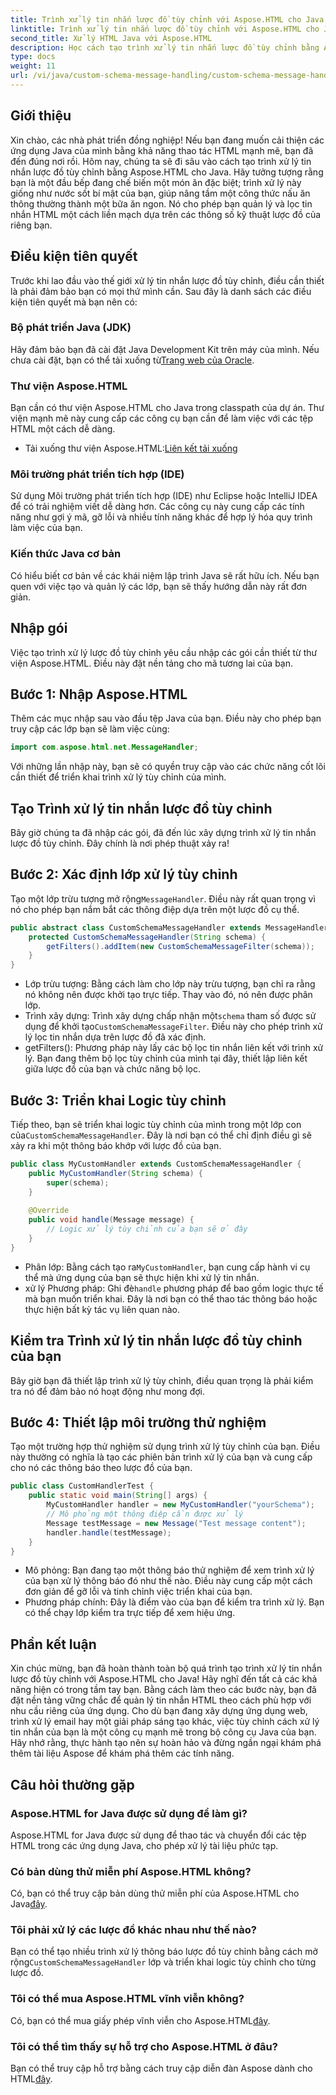 ```yaml
---
title: Trình xử lý tin nhắn lược đồ tùy chỉnh với Aspose.HTML cho Java
linktitle: Trình xử lý tin nhắn lược đồ tùy chỉnh với Aspose.HTML cho Java
second_title: Xử lý HTML Java với Aspose.HTML
description: Học cách tạo trình xử lý tin nhắn lược đồ tùy chỉnh bằng Aspose.HTML cho Java. Hướng dẫn này hướng dẫn bạn từng bước trong suốt quá trình.
type: docs
weight: 11
url: /vi/java/custom-schema-message-handling/custom-schema-message-handler/
---
```

## Giới thiệu
Xin chào, các nhà phát triển đồng nghiệp! Nếu bạn đang muốn cải thiện các ứng dụng Java của mình bằng khả năng thao tác HTML mạnh mẽ, bạn đã đến đúng nơi rồi. Hôm nay, chúng ta sẽ đi sâu vào cách tạo trình xử lý tin nhắn lược đồ tùy chỉnh bằng Aspose.HTML cho Java. Hãy tưởng tượng rằng bạn là một đầu bếp đang chế biến một món ăn đặc biệt; trình xử lý này giống như nước sốt bí mật của bạn, giúp nâng tầm một công thức nấu ăn thông thường thành một bữa ăn ngon. Nó cho phép bạn quản lý và lọc tin nhắn HTML một cách liền mạch dựa trên các thông số kỹ thuật lược đồ của riêng bạn.
## Điều kiện tiên quyết
Trước khi lao đầu vào thế giới xử lý tin nhắn lược đồ tùy chỉnh, điều cần thiết là phải đảm bảo bạn có mọi thứ mình cần. Sau đây là danh sách các điều kiện tiên quyết mà bạn nên có:
### Bộ phát triển Java (JDK)
 Hãy đảm bảo bạn đã cài đặt Java Development Kit trên máy của mình. Nếu chưa cài đặt, bạn có thể tải xuống từ[Trang web của Oracle](https://www.oracle.com/java/technologies/javase-jdk11-downloads.html).
### Thư viện Aspose.HTML
Bạn cần có thư viện Aspose.HTML cho Java trong classpath của dự án. Thư viện mạnh mẽ này cung cấp các công cụ bạn cần để làm việc với các tệp HTML một cách dễ dàng.
-  Tải xuống thư viện Aspose.HTML:[Liên kết tải xuống](https://releases.aspose.com/html/java/)
### Môi trường phát triển tích hợp (IDE)
Sử dụng Môi trường phát triển tích hợp (IDE) như Eclipse hoặc IntelliJ IDEA để có trải nghiệm viết dễ dàng hơn. Các công cụ này cung cấp các tính năng như gợi ý mã, gỡ lỗi và nhiều tính năng khác để hợp lý hóa quy trình làm việc của bạn.
### Kiến thức Java cơ bản
Có hiểu biết cơ bản về các khái niệm lập trình Java sẽ rất hữu ích. Nếu bạn quen với việc tạo và quản lý các lớp, bạn sẽ thấy hướng dẫn này rất đơn giản.
## Nhập gói
Việc tạo trình xử lý lược đồ tùy chỉnh yêu cầu nhập các gói cần thiết từ thư viện Aspose.HTML. Điều này đặt nền tảng cho mã tương lai của bạn.
## Bước 1: Nhập Aspose.HTML
Thêm các mục nhập sau vào đầu tệp Java của bạn. Điều này cho phép bạn truy cập các lớp bạn sẽ làm việc cùng:
```java
import com.aspose.html.net.MessageHandler;
```
Với những lần nhập này, bạn sẽ có quyền truy cập vào các chức năng cốt lõi cần thiết để triển khai trình xử lý tùy chỉnh của mình.
## Tạo Trình xử lý tin nhắn lược đồ tùy chỉnh
Bây giờ chúng ta đã nhập các gói, đã đến lúc xây dựng trình xử lý tin nhắn lược đồ tùy chỉnh. Đây chính là nơi phép thuật xảy ra!
## Bước 2: Xác định lớp xử lý tùy chỉnh
 Tạo một lớp trừu tượng mở rộng`MessageHandler`. Điều này rất quan trọng vì nó cho phép bạn nắm bắt các thông điệp dựa trên một lược đồ cụ thể.
```java
public abstract class CustomSchemaMessageHandler extends MessageHandler {
    protected CustomSchemaMessageHandler(String schema) {
        getFilters().addItem(new CustomSchemaMessageFilter(schema));
    }
}
```

- Lớp trừu tượng: Bằng cách làm cho lớp này trừu tượng, bạn chỉ ra rằng nó không nên được khởi tạo trực tiếp. Thay vào đó, nó nên được phân lớp.
-  Trình xây dựng: Trình xây dựng chấp nhận một`schema` tham số được sử dụng để khởi tạo`CustomSchemaMessageFilter`. Điều này cho phép trình xử lý lọc tin nhắn dựa trên lược đồ đã xác định.
- getFilters(): Phương pháp này lấy các bộ lọc tin nhắn liên kết với trình xử lý. Bạn đang thêm bộ lọc tùy chỉnh của mình tại đây, thiết lập liên kết giữa lược đồ của bạn và chức năng bộ lọc.
## Bước 3: Triển khai Logic tùy chỉnh
 Tiếp theo, bạn sẽ triển khai logic tùy chỉnh của mình trong một lớp con của`CustomSchemaMessageHandler`. Đây là nơi bạn có thể chỉ định điều gì sẽ xảy ra khi một thông báo khớp với lược đồ của bạn. 
```java
public class MyCustomHandler extends CustomSchemaMessageHandler {
    public MyCustomHandler(String schema) {
        super(schema);
    }
    
    @Override
    public void handle(Message message) {
        // Logic xử lý tùy chỉnh của bạn sẽ ở đây
    }
}
```

-  Phân lớp: Bằng cách tạo ra`MyCustomHandler`, bạn cung cấp hành vi cụ thể mà ứng dụng của bạn sẽ thực hiện khi xử lý tin nhắn.
-  xử lý Phương pháp: Ghi đè`handle` phương pháp để bao gồm logic thực tế mà bạn muốn triển khai. Đây là nơi bạn có thể thao tác thông báo hoặc thực hiện bất kỳ tác vụ liên quan nào.
## Kiểm tra Trình xử lý tin nhắn lược đồ tùy chỉnh của bạn
Bây giờ bạn đã thiết lập trình xử lý tùy chỉnh, điều quan trọng là phải kiểm tra nó để đảm bảo nó hoạt động như mong đợi.
## Bước 4: Thiết lập môi trường thử nghiệm
Tạo một trường hợp thử nghiệm sử dụng trình xử lý tùy chỉnh của bạn. Điều này thường có nghĩa là tạo các phiên bản trình xử lý của bạn và cung cấp cho nó các thông báo theo lược đồ của bạn.
```java
public class CustomHandlerTest {
    public static void main(String[] args) {
        MyCustomHandler handler = new MyCustomHandler("yourSchema");
        // Mô phỏng một thông điệp cần được xử lý
        Message testMessage = new Message("Test message content");
        handler.handle(testMessage);
    }
}
```

- Mô phỏng: Bạn đang tạo một thông báo thử nghiệm để xem trình xử lý của bạn xử lý thông báo đó như thế nào. Điều này cung cấp một cách đơn giản để gỡ lỗi và tinh chỉnh việc triển khai của bạn.
- Phương pháp chính: Đây là điểm vào của bạn để kiểm tra trình xử lý. Bạn có thể chạy lớp kiểm tra trực tiếp để xem hiệu ứng.

## Phần kết luận
Xin chúc mừng, bạn đã hoàn thành toàn bộ quá trình tạo trình xử lý tin nhắn lược đồ tùy chỉnh với Aspose.HTML cho Java! Hãy nghĩ đến tất cả các khả năng hiện có trong tầm tay bạn. Bằng cách làm theo các bước này, bạn đã đặt nền tảng vững chắc để quản lý tin nhắn HTML theo cách phù hợp với nhu cầu riêng của ứng dụng.
Cho dù bạn đang xây dựng ứng dụng web, trình xử lý email hay một giải pháp sáng tạo khác, việc tùy chỉnh cách xử lý tin nhắn của bạn là một công cụ mạnh mẽ trong bộ công cụ Java của bạn. Hãy nhớ rằng, thực hành tạo nên sự hoàn hảo và đừng ngần ngại khám phá thêm tài liệu Aspose để khám phá thêm các tính năng.
## Câu hỏi thường gặp
### Aspose.HTML for Java được sử dụng để làm gì?
Aspose.HTML for Java được sử dụng để thao tác và chuyển đổi các tệp HTML trong các ứng dụng Java, cho phép xử lý tài liệu phức tạp.
### Có bản dùng thử miễn phí Aspose.HTML không?
 Có, bạn có thể truy cập bản dùng thử miễn phí của Aspose.HTML cho Java[đây](https://releases.aspose.com/).
### Tôi phải xử lý các lược đồ khác nhau như thế nào?
 Bạn có thể tạo nhiều trình xử lý thông báo lược đồ tùy chỉnh bằng cách mở rộng`CustomSchemaMessageHandler` lớp và triển khai logic tùy chỉnh cho từng lược đồ.
### Tôi có thể mua Aspose.HTML vĩnh viễn không?
 Có, bạn có thể mua giấy phép vĩnh viễn cho Aspose.HTML[đây](https://purchase.aspose.com/buy).
### Tôi có thể tìm thấy sự hỗ trợ cho Aspose.HTML ở đâu?
 Bạn có thể truy cập hỗ trợ bằng cách truy cập diễn đàn Aspose dành cho HTML[đây](https://forum.aspose.com/c/html/29).